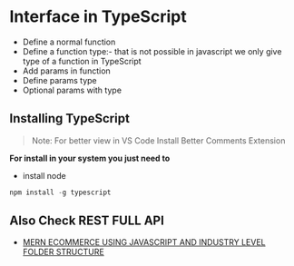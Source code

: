 # Interface in TypeScript

- Define a normal function
- Define a function type:- that is not possible in javascript we only give type of a function in TypeScript
- Add params in function
- Define params type
- Optional params with type

## Installing TypeScript

> Note: For better view in VS Code Install Better Comments Extension

**For install in your system you just need to**

- install node

```TypeScript
npm install -g typescript
```

## Also Check REST FULL API

- [MERN ECOMMERCE USING JAVASCRIPT AND INDUSTRY LEVEL FOLDER STRUCTURE](https://github.com/CodeIntelli/MERN-ECOMMERCE)
